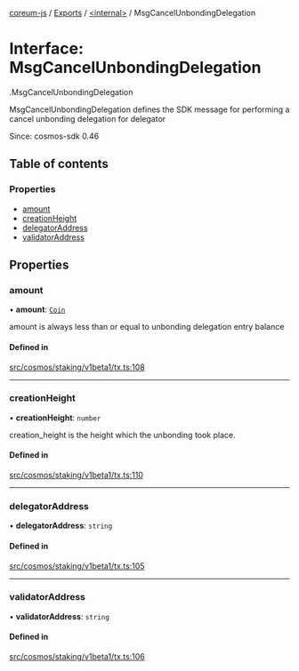 [coreum-js](../README.md) / [Exports](../modules.md) / [<internal\>](../modules/internal_.md) / MsgCancelUnbondingDelegation

# Interface: MsgCancelUnbondingDelegation

[<internal>](../modules/internal_.md).MsgCancelUnbondingDelegation

MsgCancelUnbondingDelegation defines the SDK message for performing a cancel unbonding delegation for delegator

Since: cosmos-sdk 0.46

## Table of contents

### Properties

- [amount](internal_.MsgCancelUnbondingDelegation-1.md#amount)
- [creationHeight](internal_.MsgCancelUnbondingDelegation-1.md#creationheight)
- [delegatorAddress](internal_.MsgCancelUnbondingDelegation-1.md#delegatoraddress)
- [validatorAddress](internal_.MsgCancelUnbondingDelegation-1.md#validatoraddress)

## Properties

### amount

• **amount**: [`Coin`](../modules/internal_.md#coin)

amount is always less than or equal to unbonding delegation entry balance

#### Defined in

[src/cosmos/staking/v1beta1/tx.ts:108](https://github.com/PyramydLabs/coreum-js/blob/75debec/src/cosmos/staking/v1beta1/tx.ts#L108)

___

### creationHeight

• **creationHeight**: `number`

creation_height is the height which the unbonding took place.

#### Defined in

[src/cosmos/staking/v1beta1/tx.ts:110](https://github.com/PyramydLabs/coreum-js/blob/75debec/src/cosmos/staking/v1beta1/tx.ts#L110)

___

### delegatorAddress

• **delegatorAddress**: `string`

#### Defined in

[src/cosmos/staking/v1beta1/tx.ts:105](https://github.com/PyramydLabs/coreum-js/blob/75debec/src/cosmos/staking/v1beta1/tx.ts#L105)

___

### validatorAddress

• **validatorAddress**: `string`

#### Defined in

[src/cosmos/staking/v1beta1/tx.ts:106](https://github.com/PyramydLabs/coreum-js/blob/75debec/src/cosmos/staking/v1beta1/tx.ts#L106)
